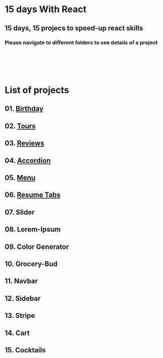 # 15 days With React
## 15 days, 15 projecs to speed-up react skills
### Please navigate to different folders to see details of a project
<br /> <br /> <br /> <br />

# List of projects
## 01. [Birthday](https://remind-birthday.netlify.app/)
## 02. [Tours](https://tour-info.netlify.app/)
## 03. [Reviews](https://review-person.netlify.app/)
## 04. [Accordion](https://toggle-question.netlify.app)
## 05. [Menu](https://item-menu.netlify.app/)
## 06. [Resume Tabs](https://resume-tabs.netlify.app)
## 07. Slider
## 08. Lorem-Ipsum
## 09. Color Generator
## 10. Grocery-Bud
## 11. Navbar
## 12. Sidebar
## 13. Stripe
## 14. Cart
## 15. Cocktails